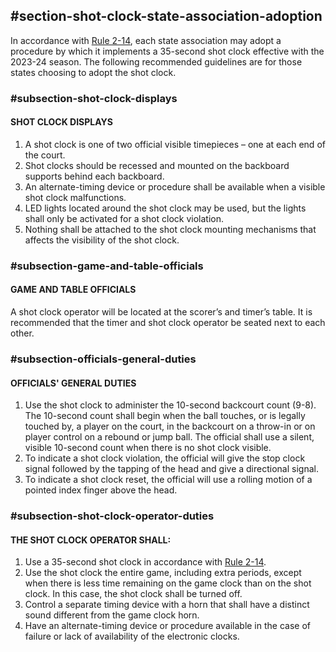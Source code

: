 <!-- Section: Shot Clock – State Association Adoption -->

## #section-shot-clock-state-association-adoption

In accordance with [Rule 2-14](#rule-2-14), each state association may adopt a procedure by which it implements a 35-second shot clock effective with the 2023-24 season. The following recommended guidelines are for those states choosing to adopt the shot clock.

### #subsection-shot-clock-displays

#### SHOT CLOCK DISPLAYS

1. A shot clock is one of two official visible timepieces – one at each end of the court.
2. Shot clocks should be recessed and mounted on the backboard supports behind each backboard.
3. An alternate-timing device or procedure shall be available when a visible shot clock malfunctions.
4. LED lights located around the shot clock may be used, but the lights shall only be activated for a shot clock violation.
5. Nothing shall be attached to the shot clock mounting mechanisms that affects the visibility of the shot clock.

### #subsection-game-and-table-officials

#### GAME AND TABLE OFFICIALS

A shot clock operator will be located at the scorer’s and timer’s table. It is recommended that the timer and shot clock operator be seated next to each other.

### #subsection-officials-general-duties

#### OFFICIALS' GENERAL DUTIES

1. Use the shot clock to administer the 10-second backcourt count (9-8). The 10-second count shall begin when the ball touches, or is legally touched by, a player on the court, in the backcourt on a throw-in or on player control on a rebound or jump ball. The official shall use a silent, visible 10-second count when there is no shot clock visible.
2. To indicate a shot clock violation, the official will give the stop clock signal followed by the tapping of the head and give a directional signal.
3. To indicate a shot clock reset, the official will use a rolling motion of a pointed index finger above the head.

### #subsection-shot-clock-operator-duties

#### THE SHOT CLOCK OPERATOR SHALL:

1. Use a 35-second shot clock in accordance with [Rule 2-14](#rule-2-14).
2. Use the shot clock the entire game, including extra periods, except when there is less time remaining on the game clock than on the shot clock. In this case, the shot clock shall be turned off.
3. Control a separate timing device with a horn that shall have a distinct sound different from the game clock horn.
4. Have an alternate-timing device or procedure available in the case of failure or lack of availability of the electronic clocks.
